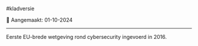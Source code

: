 #kladversie 

📅 Aangemaakt: 01-10-2024

---
Eerste EU-brede wetgeving rond cybersecurity ingevoerd in 2016.